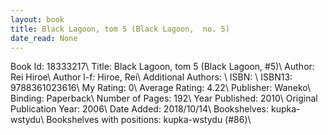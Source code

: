 ```yaml
---
layout: book
title: Black Lagoon, tom 5 (Black Lagoon,  no. 5)
date_read: None
---
```


Book Id: 18333217\ 
Title: Black Lagoon, tom 5 (Black Lagoon, #5)\ 
Author: Rei Hiroe\ 
Author l-f: Hiroe, Rei\ 
Additional Authors: \ 
ISBN: \ 
ISBN13: 9788361023616\ 
My Rating: 0\ 
Average Rating: 4.22\ 
Publisher: Waneko\ 
Binding: Paperback\ 
Number of Pages: 192\ 
Year Published: 2010\ 
Original Publication Year: 2006\ 
Date Added: 2018/10/14\ 
Bookshelves: kupka-wstydu\ 
Bookshelves with positions: kupka-wstydu (#86)\ 

